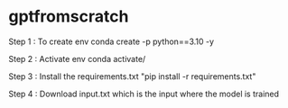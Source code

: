 # gptfromscratch

Step 1 : To create env conda create -p <env name> python==3.10 -y

Step 2 : Activate env conda activate/<env name>

Step 3 : Install the requirements.txt "pip install -r requirements.txt"

Step 4 : Download input.txt which is the input where the model is trained